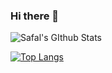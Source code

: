 ### Hi there 👋

![Safal's GIthub Stats](https://github-readme-stats.vercel.app/api?username=SafalKarkey&show_icons=true&theme=gruvbox)

[![Top Langs](https://github-readme-stats.vercel.app/api/top-langs/?username=SafalKarkey&exclude_repo=github-readme-stats,SafalKarkey.github.io)](https://github.com/SafalKarkey/github-readme-stats)
